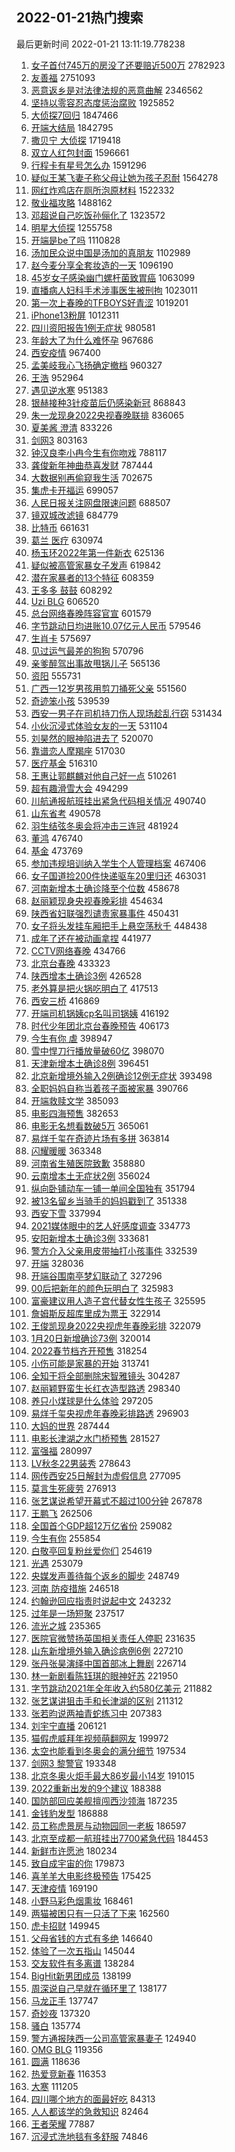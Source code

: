 ## 2022-01-21热门搜索 
最后更新时间 2022-01-21 13:11:19.778238 
1. [女子首付745万的房没了还要赔近500万](https://s.weibo.com/weibo?q=%23%E5%A5%B3%E5%AD%90%E9%A6%96%E4%BB%98745%E4%B8%87%E7%9A%84%E6%88%BF%E6%B2%A1%E4%BA%86%E8%BF%98%E8%A6%81%E8%B5%94%E8%BF%91500%E4%B8%87%23&Refer=top) 2782923
1. [友善福](https://s.weibo.com/weibo?q=%E5%8F%8B%E5%96%84%E7%A6%8F&Refer=top) 2751093
1. [恶意返乡是对法律法规的恶意曲解](https://s.weibo.com/weibo?q=%23%E6%81%B6%E6%84%8F%E8%BF%94%E4%B9%A1%E6%98%AF%E5%AF%B9%E6%B3%95%E5%BE%8B%E6%B3%95%E8%A7%84%E7%9A%84%E6%81%B6%E6%84%8F%E6%9B%B2%E8%A7%A3%23&Refer=top) 2346562
1. [坚持以零容忍态度惩治腐败](https://s.weibo.com/weibo?q=%23%E5%9D%9A%E6%8C%81%E4%BB%A5%E9%9B%B6%E5%AE%B9%E5%BF%8D%E6%80%81%E5%BA%A6%E6%83%A9%E6%B2%BB%E8%85%90%E8%B4%A5%23&Refer=top) 1925852
1. [大侦探7回归](https://s.weibo.com/weibo?q=%23%E5%A4%A7%E4%BE%A6%E6%8E%A27%E5%9B%9E%E5%BD%92%23&Refer=top) 1847466
1. [开端大结局](https://s.weibo.com/weibo?q=%23%E5%BC%80%E7%AB%AF%E5%A4%A7%E7%BB%93%E5%B1%80%23&Refer=top) 1842795
1. [撒贝宁 大侦探](https://s.weibo.com/weibo?q=%E6%92%92%E8%B4%9D%E5%AE%81%20%E5%A4%A7%E4%BE%A6%E6%8E%A2&Refer=top) 1719418
1. [双立人红包封面](https://s.weibo.com/weibo?q=%E5%8F%8C%E7%AB%8B%E4%BA%BA%E7%BA%A2%E5%8C%85%E5%B0%81%E9%9D%A2&Refer=top) 1596661
1. [行程卡有星号怎么办](https://s.weibo.com/weibo?q=%23%E8%A1%8C%E7%A8%8B%E5%8D%A1%E6%9C%89%E6%98%9F%E5%8F%B7%E6%80%8E%E4%B9%88%E5%8A%9E%23&Refer=top) 1591296
1. [疑似王某飞妻子称父母让她为孩子忍耐](https://s.weibo.com/weibo?q=%23%E7%96%91%E4%BC%BC%E7%8E%8B%E6%9F%90%E9%A3%9E%E5%A6%BB%E5%AD%90%E7%A7%B0%E7%88%B6%E6%AF%8D%E8%AE%A9%E5%A5%B9%E4%B8%BA%E5%AD%A9%E5%AD%90%E5%BF%8D%E8%80%90%23&Refer=top) 1564278
1. [网红炸鸡店在厕所泡原材料](https://s.weibo.com/weibo?q=%23%E7%BD%91%E7%BA%A2%E7%82%B8%E9%B8%A1%E5%BA%97%E5%9C%A8%E5%8E%95%E6%89%80%E6%B3%A1%E5%8E%9F%E6%9D%90%E6%96%99%23&Refer=top) 1522332
1. [敬业福攻略](https://s.weibo.com/weibo?q=%E6%95%AC%E4%B8%9A%E7%A6%8F%E6%94%BB%E7%95%A5&Refer=top) 1488162
1. [邓超说自己吃饭孙俪化了](https://s.weibo.com/weibo?q=%23%E9%82%93%E8%B6%85%E8%AF%B4%E8%87%AA%E5%B7%B1%E5%90%83%E9%A5%AD%E5%AD%99%E4%BF%AA%E5%8C%96%E4%BA%86%23&Refer=top) 1323572
1. [明星大侦探](https://s.weibo.com/weibo?q=%E6%98%8E%E6%98%9F%E5%A4%A7%E4%BE%A6%E6%8E%A2&Refer=top) 1255758
1. [开端是be了吗](https://s.weibo.com/weibo?q=%23%E5%BC%80%E7%AB%AF%E6%98%AFbe%E4%BA%86%E5%90%97%23&Refer=top) 1110828
1. [汤加民众说中国是汤加的真朋友](https://s.weibo.com/weibo?q=%23%E6%B1%A4%E5%8A%A0%E6%B0%91%E4%BC%97%E8%AF%B4%E4%B8%AD%E5%9B%BD%E6%98%AF%E6%B1%A4%E5%8A%A0%E7%9A%84%E7%9C%9F%E6%9C%8B%E5%8F%8B%23&Refer=top) 1102989
1. [赵今麦分享全套妆造的一天](https://s.weibo.com/weibo?q=%23%E8%B5%B5%E4%BB%8A%E9%BA%A6%E5%88%86%E4%BA%AB%E5%85%A8%E5%A5%97%E5%A6%86%E9%80%A0%E7%9A%84%E4%B8%80%E5%A4%A9%23&Refer=top) 1096190
1. [45岁女子感染幽门螺杆菌致胃癌](https://s.weibo.com/weibo?q=%2345%E5%B2%81%E5%A5%B3%E5%AD%90%E6%84%9F%E6%9F%93%E5%B9%BD%E9%97%A8%E8%9E%BA%E6%9D%86%E8%8F%8C%E8%87%B4%E8%83%83%E7%99%8C%23&Refer=top) 1063099
1. [直播病人妇科手术涉事医生被刑拘](https://s.weibo.com/weibo?q=%23%E7%9B%B4%E6%92%AD%E7%97%85%E4%BA%BA%E5%A6%87%E7%A7%91%E6%89%8B%E6%9C%AF%E6%B6%89%E4%BA%8B%E5%8C%BB%E7%94%9F%E8%A2%AB%E5%88%91%E6%8B%98%23&Refer=top) 1023011
1. [第一次上春晚的TFBOYS好青涩](https://s.weibo.com/weibo?q=%23%E7%AC%AC%E4%B8%80%E6%AC%A1%E4%B8%8A%E6%98%A5%E6%99%9A%E7%9A%84TFBOYS%E5%A5%BD%E9%9D%92%E6%B6%A9%23&Refer=top) 1019201
1. [iPhone13粉屏](https://s.weibo.com/weibo?q=%23iPhone13%E7%B2%89%E5%B1%8F%23&Refer=top) 1012311
1. [四川资阳报告1例无症状](https://s.weibo.com/weibo?q=%23%E5%9B%9B%E5%B7%9D%E8%B5%84%E9%98%B3%E6%8A%A5%E5%91%8A1%E4%BE%8B%E6%97%A0%E7%97%87%E7%8A%B6%23&Refer=top) 980581
1. [年龄大了为什么难怀孕](https://s.weibo.com/weibo?q=%23%E5%B9%B4%E9%BE%84%E5%A4%A7%E4%BA%86%E4%B8%BA%E4%BB%80%E4%B9%88%E9%9A%BE%E6%80%80%E5%AD%95%23&Refer=top) 967686
1. [西安疫情](https://s.weibo.com/weibo?q=%23%E8%A5%BF%E5%AE%89%E7%96%AB%E6%83%85%23&Refer=top) 967400
1. [孟美岐我心飞扬确定撤档](https://s.weibo.com/weibo?q=%23%E5%AD%9F%E7%BE%8E%E5%B2%90%E6%88%91%E5%BF%83%E9%A3%9E%E6%89%AC%E7%A1%AE%E5%AE%9A%E6%92%A4%E6%A1%A3%23&Refer=top) 960327
1. [王浩](https://s.weibo.com/weibo?q=%E7%8E%8B%E6%B5%A9&Refer=top) 952964
1. [遇见逆水寒](https://s.weibo.com/weibo?q=%E9%81%87%E8%A7%81%E9%80%86%E6%B0%B4%E5%AF%92&Refer=top) 951383
1. [银赫接种3针疫苗后仍感染新冠](https://s.weibo.com/weibo?q=%23%E9%93%B6%E8%B5%AB%E6%8E%A5%E7%A7%8D3%E9%92%88%E7%96%AB%E8%8B%97%E5%90%8E%E4%BB%8D%E6%84%9F%E6%9F%93%E6%96%B0%E5%86%A0%23&Refer=top) 868843
1. [朱一龙现身2022央视春晚联排](https://s.weibo.com/weibo?q=%23%E6%9C%B1%E4%B8%80%E9%BE%99%E7%8E%B0%E8%BA%AB2022%E5%A4%AE%E8%A7%86%E6%98%A5%E6%99%9A%E8%81%94%E6%8E%92%23&Refer=top) 836065
1. [夏美酱 澄清](https://s.weibo.com/weibo?q=%E5%A4%8F%E7%BE%8E%E9%85%B1%20%E6%BE%84%E6%B8%85&Refer=top) 833226
1. [剑网3](https://s.weibo.com/weibo?q=%23%E5%89%91%E7%BD%913%23&Refer=top) 803163
1. [钟汉良李小冉今生有你吻戏](https://s.weibo.com/weibo?q=%23%E9%92%9F%E6%B1%89%E8%89%AF%E6%9D%8E%E5%B0%8F%E5%86%89%E4%BB%8A%E7%94%9F%E6%9C%89%E4%BD%A0%E5%90%BB%E6%88%8F%23&Refer=top) 788117
1. [龚俊新年神曲恭喜发财](https://s.weibo.com/weibo?q=%23%E9%BE%9A%E4%BF%8A%E6%96%B0%E5%B9%B4%E7%A5%9E%E6%9B%B2%E6%81%AD%E5%96%9C%E5%8F%91%E8%B4%A2%23&Refer=top) 787444
1. [大数据别再偷窥我生活](https://s.weibo.com/weibo?q=%E5%A4%A7%E6%95%B0%E6%8D%AE%E5%88%AB%E5%86%8D%E5%81%B7%E7%AA%A5%E6%88%91%E7%94%9F%E6%B4%BB&Refer=top) 702675
1. [集虎卡开福运](https://s.weibo.com/weibo?q=%E9%9B%86%E8%99%8E%E5%8D%A1%E5%BC%80%E7%A6%8F%E8%BF%90&Refer=top) 699057
1. [人民日报关注网盘限速问题](https://s.weibo.com/weibo?q=%23%E4%BA%BA%E6%B0%91%E6%97%A5%E6%8A%A5%E5%85%B3%E6%B3%A8%E7%BD%91%E7%9B%98%E9%99%90%E9%80%9F%E9%97%AE%E9%A2%98%23&Refer=top) 688507
1. [镜双城改滤镜](https://s.weibo.com/weibo?q=%E9%95%9C%E5%8F%8C%E5%9F%8E%E6%94%B9%E6%BB%A4%E9%95%9C&Refer=top) 684779
1. [比特币](https://s.weibo.com/weibo?q=%E6%AF%94%E7%89%B9%E5%B8%81&Refer=top) 661631
1. [葛兰 医疗](https://s.weibo.com/weibo?q=%E8%91%9B%E5%85%B0%20%E5%8C%BB%E7%96%97&Refer=top) 630974
1. [杨玉环2022年第一件新衣](https://s.weibo.com/weibo?q=%23%E6%9D%A8%E7%8E%89%E7%8E%AF2022%E5%B9%B4%E7%AC%AC%E4%B8%80%E4%BB%B6%E6%96%B0%E8%A1%A3%23&Refer=top) 625136
1. [疑似被高管家暴女子发声](https://s.weibo.com/weibo?q=%23%E7%96%91%E4%BC%BC%E8%A2%AB%E9%AB%98%E7%AE%A1%E5%AE%B6%E6%9A%B4%E5%A5%B3%E5%AD%90%E5%8F%91%E5%A3%B0%23&Refer=top) 619842
1. [潜在家暴者的13个特征](https://s.weibo.com/weibo?q=%23%E6%BD%9C%E5%9C%A8%E5%AE%B6%E6%9A%B4%E8%80%85%E7%9A%8413%E4%B8%AA%E7%89%B9%E5%BE%81%23&Refer=top) 608359
1. [王多多 鼓鼓](https://s.weibo.com/weibo?q=%E7%8E%8B%E5%A4%9A%E5%A4%9A%20%E9%BC%93%E9%BC%93&Refer=top) 608292
1. [Uzi BLG](https://s.weibo.com/weibo?q=Uzi%20BLG&Refer=top) 606520
1. [总台网络春晚阵容官宣](https://s.weibo.com/weibo?q=%23%E6%80%BB%E5%8F%B0%E7%BD%91%E7%BB%9C%E6%98%A5%E6%99%9A%E9%98%B5%E5%AE%B9%E5%AE%98%E5%AE%A3%23&Refer=top) 601579
1. [字节跳动日均进账10.07亿元人民币](https://s.weibo.com/weibo?q=%23%E5%AD%97%E8%8A%82%E8%B7%B3%E5%8A%A8%E6%97%A5%E5%9D%87%E8%BF%9B%E8%B4%A610.07%E4%BA%BF%E5%85%83%E4%BA%BA%E6%B0%91%E5%B8%81%23&Refer=top) 579546
1. [生肖卡](https://s.weibo.com/weibo?q=%E7%94%9F%E8%82%96%E5%8D%A1&Refer=top) 575697
1. [见过运气最差的狗狗](https://s.weibo.com/weibo?q=%23%E8%A7%81%E8%BF%87%E8%BF%90%E6%B0%94%E6%9C%80%E5%B7%AE%E7%9A%84%E7%8B%97%E7%8B%97%23&Refer=top) 570796
1. [亲爹醉驾出事故甩锅儿子](https://s.weibo.com/weibo?q=%23%E4%BA%B2%E7%88%B9%E9%86%89%E9%A9%BE%E5%87%BA%E4%BA%8B%E6%95%85%E7%94%A9%E9%94%85%E5%84%BF%E5%AD%90%23&Refer=top) 565136
1. [资阳](https://s.weibo.com/weibo?q=%E8%B5%84%E9%98%B3&Refer=top) 555731
1. [广西一12岁男孩用剪刀捅死父亲](https://s.weibo.com/weibo?q=%23%E5%B9%BF%E8%A5%BF%E4%B8%8012%E5%B2%81%E7%94%B7%E5%AD%A9%E7%94%A8%E5%89%AA%E5%88%80%E6%8D%85%E6%AD%BB%E7%88%B6%E4%BA%B2%23&Refer=top) 551560
1. [奇迹笨小孩](https://s.weibo.com/weibo?q=%E5%A5%87%E8%BF%B9%E7%AC%A8%E5%B0%8F%E5%AD%A9&Refer=top) 539539
1. [西安一男子在司机持刀伤人现场趁乱行窃](https://s.weibo.com/weibo?q=%23%E8%A5%BF%E5%AE%89%E4%B8%80%E7%94%B7%E5%AD%90%E5%9C%A8%E5%8F%B8%E6%9C%BA%E6%8C%81%E5%88%80%E4%BC%A4%E4%BA%BA%E7%8E%B0%E5%9C%BA%E8%B6%81%E4%B9%B1%E8%A1%8C%E7%AA%83%23&Refer=top) 531434
1. [小伙沉浸式体验女友的一天](https://s.weibo.com/weibo?q=%E5%B0%8F%E4%BC%99%E6%B2%89%E6%B5%B8%E5%BC%8F%E4%BD%93%E9%AA%8C%E5%A5%B3%E5%8F%8B%E7%9A%84%E4%B8%80%E5%A4%A9&Refer=top) 531104
1. [刘昊然的眼神陷进去了](https://s.weibo.com/weibo?q=%23%E5%88%98%E6%98%8A%E7%84%B6%E7%9A%84%E7%9C%BC%E7%A5%9E%E9%99%B7%E8%BF%9B%E5%8E%BB%E4%BA%86%23&Refer=top) 520070
1. [靠谱恋人摩羯座](https://s.weibo.com/weibo?q=%E9%9D%A0%E8%B0%B1%E6%81%8B%E4%BA%BA%E6%91%A9%E7%BE%AF%E5%BA%A7&Refer=top) 517030
1. [医疗基金](https://s.weibo.com/weibo?q=%E5%8C%BB%E7%96%97%E5%9F%BA%E9%87%91&Refer=top) 516310
1. [王惠让郭麒麟对他自己好一点](https://s.weibo.com/weibo?q=%23%E7%8E%8B%E6%83%A0%E8%AE%A9%E9%83%AD%E9%BA%92%E9%BA%9F%E5%AF%B9%E4%BB%96%E8%87%AA%E5%B7%B1%E5%A5%BD%E4%B8%80%E7%82%B9%23&Refer=top) 510261
1. [超有趣滑雪大会](https://s.weibo.com/weibo?q=%E8%B6%85%E6%9C%89%E8%B6%A3%E6%BB%91%E9%9B%AA%E5%A4%A7%E4%BC%9A&Refer=top) 494299
1. [川航通报航班挂出紧急代码相关情况](https://s.weibo.com/weibo?q=%E5%B7%9D%E8%88%AA%E9%80%9A%E6%8A%A5%E8%88%AA%E7%8F%AD%E6%8C%82%E5%87%BA%E7%B4%A7%E6%80%A5%E4%BB%A3%E7%A0%81%E7%9B%B8%E5%85%B3%E6%83%85%E5%86%B5&Refer=top) 490740
1. [山东省考](https://s.weibo.com/weibo?q=%E5%B1%B1%E4%B8%9C%E7%9C%81%E8%80%83&Refer=top) 490578
1. [羽生结弦冬奥会将冲击三连冠](https://s.weibo.com/weibo?q=%23%E7%BE%BD%E7%94%9F%E7%BB%93%E5%BC%A6%E5%86%AC%E5%A5%A5%E4%BC%9A%E5%B0%86%E5%86%B2%E5%87%BB%E4%B8%89%E8%BF%9E%E5%86%A0%23&Refer=top) 481924
1. [董鸿](https://s.weibo.com/weibo?q=%E8%91%A3%E9%B8%BF&Refer=top) 476740
1. [基金](https://s.weibo.com/weibo?q=%E5%9F%BA%E9%87%91&Refer=top) 473769
1. [参加违规培训纳入学生个人管理档案](https://s.weibo.com/weibo?q=%E5%8F%82%E5%8A%A0%E8%BF%9D%E8%A7%84%E5%9F%B9%E8%AE%AD%E7%BA%B3%E5%85%A5%E5%AD%A6%E7%94%9F%E4%B8%AA%E4%BA%BA%E7%AE%A1%E7%90%86%E6%A1%A3%E6%A1%88&Refer=top) 467406
1. [女子国道捡200件快递驱车20里归还](https://s.weibo.com/weibo?q=%23%E5%A5%B3%E5%AD%90%E5%9B%BD%E9%81%93%E6%8D%A1200%E4%BB%B6%E5%BF%AB%E9%80%92%E9%A9%B1%E8%BD%A620%E9%87%8C%E5%BD%92%E8%BF%98%23&Refer=top) 463031
1. [河南新增本土确诊降至个位数](https://s.weibo.com/weibo?q=%23%E6%B2%B3%E5%8D%97%E6%96%B0%E5%A2%9E%E6%9C%AC%E5%9C%9F%E7%A1%AE%E8%AF%8A%E9%99%8D%E8%87%B3%E4%B8%AA%E4%BD%8D%E6%95%B0%23&Refer=top) 458678
1. [赵丽颖现身央视春晚彩排](https://s.weibo.com/weibo?q=%23%E8%B5%B5%E4%B8%BD%E9%A2%96%E7%8E%B0%E8%BA%AB%E5%A4%AE%E8%A7%86%E6%98%A5%E6%99%9A%E5%BD%A9%E6%8E%92%23&Refer=top) 454634
1. [陕西省妇联强烈谴责家暴事件](https://s.weibo.com/weibo?q=%23%E9%99%95%E8%A5%BF%E7%9C%81%E5%A6%87%E8%81%94%E5%BC%BA%E7%83%88%E8%B0%B4%E8%B4%A3%E5%AE%B6%E6%9A%B4%E4%BA%8B%E4%BB%B6%23&Refer=top) 450431
1. [女子将头发挂车厢把手上悬空荡秋千](https://s.weibo.com/weibo?q=%23%E5%A5%B3%E5%AD%90%E5%B0%86%E5%A4%B4%E5%8F%91%E6%8C%82%E8%BD%A6%E5%8E%A2%E6%8A%8A%E6%89%8B%E4%B8%8A%E6%82%AC%E7%A9%BA%E8%8D%A1%E7%A7%8B%E5%8D%83%23&Refer=top) 448438
1. [成年了还在被动画拿捏](https://s.weibo.com/weibo?q=%23%E6%88%90%E5%B9%B4%E4%BA%86%E8%BF%98%E5%9C%A8%E8%A2%AB%E5%8A%A8%E7%94%BB%E6%8B%BF%E6%8D%8F%23&Refer=top) 441977
1. [CCTV网络春晚](https://s.weibo.com/weibo?q=%23CCTV%E7%BD%91%E7%BB%9C%E6%98%A5%E6%99%9A%23&Refer=top) 434766
1. [北京台春晚](https://s.weibo.com/weibo?q=%E5%8C%97%E4%BA%AC%E5%8F%B0%E6%98%A5%E6%99%9A&Refer=top) 433323
1. [陕西增本土确诊3例](https://s.weibo.com/weibo?q=%23%E9%99%95%E8%A5%BF%E5%A2%9E%E6%9C%AC%E5%9C%9F%E7%A1%AE%E8%AF%8A3%E4%BE%8B%23&Refer=top) 426528
1. [老外算是把火锅吃明白了](https://s.weibo.com/weibo?q=%23%E8%80%81%E5%A4%96%E7%AE%97%E6%98%AF%E6%8A%8A%E7%81%AB%E9%94%85%E5%90%83%E6%98%8E%E7%99%BD%E4%BA%86%23&Refer=top) 417513
1. [西安三桥](https://s.weibo.com/weibo?q=%E8%A5%BF%E5%AE%89%E4%B8%89%E6%A1%A5&Refer=top) 416869
1. [开端司机锅姨cp名叫司锅姨](https://s.weibo.com/weibo?q=%23%E5%BC%80%E7%AB%AF%E5%8F%B8%E6%9C%BA%E9%94%85%E5%A7%A8cp%E5%90%8D%E5%8F%AB%E5%8F%B8%E9%94%85%E5%A7%A8%23&Refer=top) 416192
1. [时代少年团北京台春晚预告](https://s.weibo.com/weibo?q=%23%E6%97%B6%E4%BB%A3%E5%B0%91%E5%B9%B4%E5%9B%A2%E5%8C%97%E4%BA%AC%E5%8F%B0%E6%98%A5%E6%99%9A%E9%A2%84%E5%91%8A%23&Refer=top) 406173
1. [今生有你 虐](https://s.weibo.com/weibo?q=%E4%BB%8A%E7%94%9F%E6%9C%89%E4%BD%A0%20%E8%99%90&Refer=top) 398947
1. [雪中悍刀行播放量破60亿](https://s.weibo.com/weibo?q=%23%E9%9B%AA%E4%B8%AD%E6%82%8D%E5%88%80%E8%A1%8C%E6%92%AD%E6%94%BE%E9%87%8F%E7%A0%B460%E4%BA%BF%23&Refer=top) 398070
1. [天津新增本土确诊8例](https://s.weibo.com/weibo?q=%23%E5%A4%A9%E6%B4%A5%E6%96%B0%E5%A2%9E%E6%9C%AC%E5%9C%9F%E7%A1%AE%E8%AF%8A8%E4%BE%8B%23&Refer=top) 396451
1. [北京新增境外输入2例确诊12例无症状](https://s.weibo.com/weibo?q=%23%E5%8C%97%E4%BA%AC%E6%96%B0%E5%A2%9E%E5%A2%83%E5%A4%96%E8%BE%93%E5%85%A52%E4%BE%8B%E7%A1%AE%E8%AF%8A12%E4%BE%8B%E6%97%A0%E7%97%87%E7%8A%B6%23&Refer=top) 393498
1. [全职妈妈自称当着孩子面被家暴](https://s.weibo.com/weibo?q=%23%E5%85%A8%E8%81%8C%E5%A6%88%E5%A6%88%E8%87%AA%E7%A7%B0%E5%BD%93%E7%9D%80%E5%AD%A9%E5%AD%90%E9%9D%A2%E8%A2%AB%E5%AE%B6%E6%9A%B4%23&Refer=top) 390766
1. [开端救赎文学](https://s.weibo.com/weibo?q=%23%E5%BC%80%E7%AB%AF%E6%95%91%E8%B5%8E%E6%96%87%E5%AD%A6%23&Refer=top) 385093
1. [电影四海预售](https://s.weibo.com/weibo?q=%23%E7%94%B5%E5%BD%B1%E5%9B%9B%E6%B5%B7%E9%A2%84%E5%94%AE%23&Refer=top) 382653
1. [电影无名想看数破5万](https://s.weibo.com/weibo?q=%23%E7%94%B5%E5%BD%B1%E6%97%A0%E5%90%8D%E6%83%B3%E7%9C%8B%E6%95%B0%E7%A0%B45%E4%B8%87%23&Refer=top) 365061
1. [易烊千玺在奇迹片场有多拼](https://s.weibo.com/weibo?q=%23%E6%98%93%E7%83%8A%E5%8D%83%E7%8E%BA%E5%9C%A8%E5%A5%87%E8%BF%B9%E7%89%87%E5%9C%BA%E6%9C%89%E5%A4%9A%E6%8B%BC%23&Refer=top) 363814
1. [闪耀暖暖](https://s.weibo.com/weibo?q=%E9%97%AA%E8%80%80%E6%9A%96%E6%9A%96&Refer=top) 363348
1. [河南省生殖医院致歉](https://s.weibo.com/weibo?q=%23%E6%B2%B3%E5%8D%97%E7%9C%81%E7%94%9F%E6%AE%96%E5%8C%BB%E9%99%A2%E8%87%B4%E6%AD%89%23&Refer=top) 358880
1. [云南增本土无症状2例](https://s.weibo.com/weibo?q=%23%E4%BA%91%E5%8D%97%E5%A2%9E%E6%9C%AC%E5%9C%9F%E6%97%A0%E7%97%87%E7%8A%B62%E4%BE%8B%23&Refer=top) 356024
1. [纵向卧铺动车一铺一单间全国独有](https://s.weibo.com/weibo?q=%23%E7%BA%B5%E5%90%91%E5%8D%A7%E9%93%BA%E5%8A%A8%E8%BD%A6%E4%B8%80%E9%93%BA%E4%B8%80%E5%8D%95%E9%97%B4%E5%85%A8%E5%9B%BD%E7%8B%AC%E6%9C%89%23&Refer=top) 351794
1. [被13名留乡当骑手的妈妈戳到了](https://s.weibo.com/weibo?q=%23%E8%A2%AB13%E5%90%8D%E7%95%99%E4%B9%A1%E5%BD%93%E9%AA%91%E6%89%8B%E7%9A%84%E5%A6%88%E5%A6%88%E6%88%B3%E5%88%B0%E4%BA%86%23&Refer=top) 351338
1. [西安下雪](https://s.weibo.com/weibo?q=%E8%A5%BF%E5%AE%89%E4%B8%8B%E9%9B%AA&Refer=top) 337994
1. [2021媒体眼中的艺人好感度调查](https://s.weibo.com/weibo?q=%232021%E5%AA%92%E4%BD%93%E7%9C%BC%E4%B8%AD%E7%9A%84%E8%89%BA%E4%BA%BA%E5%A5%BD%E6%84%9F%E5%BA%A6%E8%B0%83%E6%9F%A5%23&Refer=top) 334773
1. [安阳新增本土确诊3例](https://s.weibo.com/weibo?q=%23%E5%AE%89%E9%98%B3%E6%96%B0%E5%A2%9E%E6%9C%AC%E5%9C%9F%E7%A1%AE%E8%AF%8A3%E4%BE%8B%23&Refer=top) 333681
1. [警方介入父亲用皮带抽打小孩事件](https://s.weibo.com/weibo?q=%23%E8%AD%A6%E6%96%B9%E4%BB%8B%E5%85%A5%E7%88%B6%E4%BA%B2%E7%94%A8%E7%9A%AE%E5%B8%A6%E6%8A%BD%E6%89%93%E5%B0%8F%E5%AD%A9%E4%BA%8B%E4%BB%B6%23&Refer=top) 332539
1. [开端](https://s.weibo.com/weibo?q=%E5%BC%80%E7%AB%AF&Refer=top) 328036
1. [开端谷围南亭梦幻联动了](https://s.weibo.com/weibo?q=%23%E5%BC%80%E7%AB%AF%E8%B0%B7%E5%9B%B4%E5%8D%97%E4%BA%AD%E6%A2%A6%E5%B9%BB%E8%81%94%E5%8A%A8%E4%BA%86%23&Refer=top) 327296
1. [00后把新年的颜色玩明白了](https://s.weibo.com/weibo?q=%2300%E5%90%8E%E6%8A%8A%E6%96%B0%E5%B9%B4%E7%9A%84%E9%A2%9C%E8%89%B2%E7%8E%A9%E6%98%8E%E7%99%BD%E4%BA%86%23&Refer=top) 325983
1. [富豪建议用人造子宫代替女性生孩子](https://s.weibo.com/weibo?q=%23%E5%AF%8C%E8%B1%AA%E5%BB%BA%E8%AE%AE%E7%94%A8%E4%BA%BA%E9%80%A0%E5%AD%90%E5%AE%AB%E4%BB%A3%E6%9B%BF%E5%A5%B3%E6%80%A7%E7%94%9F%E5%AD%A9%E5%AD%90%23&Refer=top) 325595
1. [詹姆斯反超库里成为票王](https://s.weibo.com/weibo?q=%23%E8%A9%B9%E5%A7%86%E6%96%AF%E5%8F%8D%E8%B6%85%E5%BA%93%E9%87%8C%E6%88%90%E4%B8%BA%E7%A5%A8%E7%8E%8B%23&Refer=top) 322914
1. [王俊凯现身2022央视虎年春晚彩排](https://s.weibo.com/weibo?q=%23%E7%8E%8B%E4%BF%8A%E5%87%AF%E7%8E%B0%E8%BA%AB2022%E5%A4%AE%E8%A7%86%E8%99%8E%E5%B9%B4%E6%98%A5%E6%99%9A%E5%BD%A9%E6%8E%92%23&Refer=top) 322079
1. [1月20日新增确诊73例](https://s.weibo.com/weibo?q=%231%E6%9C%8820%E6%97%A5%E6%96%B0%E5%A2%9E%E7%A1%AE%E8%AF%8A73%E4%BE%8B%23&Refer=top) 320014
1. [2022春节档齐开预售](https://s.weibo.com/weibo?q=%232022%E6%98%A5%E8%8A%82%E6%A1%A3%E9%BD%90%E5%BC%80%E9%A2%84%E5%94%AE%23&Refer=top) 318254
1. [小伤可能是家暴的开始](https://s.weibo.com/weibo?q=%23%E5%B0%8F%E4%BC%A4%E5%8F%AF%E8%83%BD%E6%98%AF%E5%AE%B6%E6%9A%B4%E7%9A%84%E5%BC%80%E5%A7%8B%23&Refer=top) 313741
1. [全知干将全部删除宋智雅镜头](https://s.weibo.com/weibo?q=%23%E5%85%A8%E7%9F%A5%E5%B9%B2%E5%B0%86%E5%85%A8%E9%83%A8%E5%88%A0%E9%99%A4%E5%AE%8B%E6%99%BA%E9%9B%85%E9%95%9C%E5%A4%B4%23&Refer=top) 304287
1. [赵丽颖野蛮生长红衣造型路透](https://s.weibo.com/weibo?q=%23%E8%B5%B5%E4%B8%BD%E9%A2%96%E9%87%8E%E8%9B%AE%E7%94%9F%E9%95%BF%E7%BA%A2%E8%A1%A3%E9%80%A0%E5%9E%8B%E8%B7%AF%E9%80%8F%23&Refer=top) 298340
1. [养只小煤球是什么体验](https://s.weibo.com/weibo?q=%23%E5%85%BB%E5%8F%AA%E5%B0%8F%E7%85%A4%E7%90%83%E6%98%AF%E4%BB%80%E4%B9%88%E4%BD%93%E9%AA%8C%23&Refer=top) 297205
1. [易烊千玺央视虎年春晚彩排路透](https://s.weibo.com/weibo?q=%23%E6%98%93%E7%83%8A%E5%8D%83%E7%8E%BA%E5%A4%AE%E8%A7%86%E8%99%8E%E5%B9%B4%E6%98%A5%E6%99%9A%E5%BD%A9%E6%8E%92%E8%B7%AF%E9%80%8F%23&Refer=top) 296903
1. [大妈的世界](https://s.weibo.com/weibo?q=%E5%A4%A7%E5%A6%88%E7%9A%84%E4%B8%96%E7%95%8C&Refer=top) 287444
1. [电影长津湖之水门桥预售](https://s.weibo.com/weibo?q=%23%E7%94%B5%E5%BD%B1%E9%95%BF%E6%B4%A5%E6%B9%96%E4%B9%8B%E6%B0%B4%E9%97%A8%E6%A1%A5%E9%A2%84%E5%94%AE%23&Refer=top) 281527
1. [富强福](https://s.weibo.com/weibo?q=%E5%AF%8C%E5%BC%BA%E7%A6%8F&Refer=top) 280997
1. [LV秋冬22男装秀](https://s.weibo.com/weibo?q=LV%E7%A7%8B%E5%86%AC22%E7%94%B7%E8%A3%85%E7%A7%80&Refer=top) 278643
1. [网传西安25日解封为虚假信息](https://s.weibo.com/weibo?q=%23%E7%BD%91%E4%BC%A0%E8%A5%BF%E5%AE%8925%E6%97%A5%E8%A7%A3%E5%B0%81%E4%B8%BA%E8%99%9A%E5%81%87%E4%BF%A1%E6%81%AF%23&Refer=top) 277095
1. [莫言生死疲劳](https://s.weibo.com/weibo?q=%E8%8E%AB%E8%A8%80%E7%94%9F%E6%AD%BB%E7%96%B2%E5%8A%B3&Refer=top) 276913
1. [张艺谋说希望开幕式不超过100分钟](https://s.weibo.com/weibo?q=%23%E5%BC%A0%E8%89%BA%E8%B0%8B%E8%AF%B4%E5%B8%8C%E6%9C%9B%E5%BC%80%E5%B9%95%E5%BC%8F%E4%B8%8D%E8%B6%85%E8%BF%87100%E5%88%86%E9%92%9F%23&Refer=top) 267878
1. [王鹏飞](https://s.weibo.com/weibo?q=%23%E7%8E%8B%E9%B9%8F%E9%A3%9E%23&Refer=top) 262506
1. [全国首个GDP超12万亿省份](https://s.weibo.com/weibo?q=%23%E5%85%A8%E5%9B%BD%E9%A6%96%E4%B8%AAGDP%E8%B6%8512%E4%B8%87%E4%BA%BF%E7%9C%81%E4%BB%BD%23&Refer=top) 259082
1. [今生有你](https://s.weibo.com/weibo?q=%E4%BB%8A%E7%94%9F%E6%9C%89%E4%BD%A0&Refer=top) 255854
1. [白敬亭回复粉丝爱你们](https://s.weibo.com/weibo?q=%23%E7%99%BD%E6%95%AC%E4%BA%AD%E5%9B%9E%E5%A4%8D%E7%B2%89%E4%B8%9D%E7%88%B1%E4%BD%A0%E4%BB%AC%23&Refer=top) 254619
1. [光遇](https://s.weibo.com/weibo?q=%23%E5%85%89%E9%81%87%23&Refer=top) 253079
1. [央媒发声善待每个返乡的脚步](https://s.weibo.com/weibo?q=%23%E5%A4%AE%E5%AA%92%E5%8F%91%E5%A3%B0%E5%96%84%E5%BE%85%E6%AF%8F%E4%B8%AA%E8%BF%94%E4%B9%A1%E7%9A%84%E8%84%9A%E6%AD%A5%23&Refer=top) 248749
1. [河南 防疫措施](https://s.weibo.com/weibo?q=%E6%B2%B3%E5%8D%97%20%E9%98%B2%E7%96%AB%E6%8E%AA%E6%96%BD&Refer=top) 246518
1. [约翰逊回应指责时说起中文](https://s.weibo.com/weibo?q=%23%E7%BA%A6%E7%BF%B0%E9%80%8A%E5%9B%9E%E5%BA%94%E6%8C%87%E8%B4%A3%E6%97%B6%E8%AF%B4%E8%B5%B7%E4%B8%AD%E6%96%87%23&Refer=top) 243232
1. [过年是一场短聚](https://s.weibo.com/weibo?q=%23%E8%BF%87%E5%B9%B4%E6%98%AF%E4%B8%80%E5%9C%BA%E7%9F%AD%E8%81%9A%23&Refer=top) 237517
1. [流光之城](https://s.weibo.com/weibo?q=%E6%B5%81%E5%85%89%E4%B9%8B%E5%9F%8E&Refer=top) 235365
1. [医院官微赞扬英国相关责任人停职](https://s.weibo.com/weibo?q=%23%E5%8C%BB%E9%99%A2%E5%AE%98%E5%BE%AE%E8%B5%9E%E6%89%AC%E8%8B%B1%E5%9B%BD%E7%9B%B8%E5%85%B3%E8%B4%A3%E4%BB%BB%E4%BA%BA%E5%81%9C%E8%81%8C%23&Refer=top) 231635
1. [山东新增境外输入确诊病例6例](https://s.weibo.com/weibo?q=%23%E5%B1%B1%E4%B8%9C%E6%96%B0%E5%A2%9E%E5%A2%83%E5%A4%96%E8%BE%93%E5%85%A5%E7%A1%AE%E8%AF%8A%E7%97%85%E4%BE%8B6%E4%BE%8B%23&Refer=top) 227210
1. [张丹张昊演绎中国首部冰上舞剧](https://s.weibo.com/weibo?q=%23%E5%BC%A0%E4%B8%B9%E5%BC%A0%E6%98%8A%E6%BC%94%E7%BB%8E%E4%B8%AD%E5%9B%BD%E9%A6%96%E9%83%A8%E5%86%B0%E4%B8%8A%E8%88%9E%E5%89%A7%23&Refer=top) 226714
1. [林一新剧看陈钰琪的眼神好苏](https://s.weibo.com/weibo?q=%23%E6%9E%97%E4%B8%80%E6%96%B0%E5%89%A7%E7%9C%8B%E9%99%88%E9%92%B0%E7%90%AA%E7%9A%84%E7%9C%BC%E7%A5%9E%E5%A5%BD%E8%8B%8F%23&Refer=top) 221950
1. [字节跳动2021年全年收入约580亿美元](https://s.weibo.com/weibo?q=%23%E5%AD%97%E8%8A%82%E8%B7%B3%E5%8A%A82021%E5%B9%B4%E5%85%A8%E5%B9%B4%E6%94%B6%E5%85%A5%E7%BA%A6580%E4%BA%BF%E7%BE%8E%E5%85%83%23&Refer=top) 211882
1. [张艺谋讲狙击手和长津湖的区别](https://s.weibo.com/weibo?q=%23%E5%BC%A0%E8%89%BA%E8%B0%8B%E8%AE%B2%E7%8B%99%E5%87%BB%E6%89%8B%E5%92%8C%E9%95%BF%E6%B4%A5%E6%B9%96%E7%9A%84%E5%8C%BA%E5%88%AB%23&Refer=top) 211312
1. [张若昀说两袖青蛇练习中](https://s.weibo.com/weibo?q=%23%E5%BC%A0%E8%8B%A5%E6%98%80%E8%AF%B4%E4%B8%A4%E8%A2%96%E9%9D%92%E8%9B%87%E7%BB%83%E4%B9%A0%E4%B8%AD%23&Refer=top) 207383
1. [刘宇宁直播](https://s.weibo.com/weibo?q=%23%E5%88%98%E5%AE%87%E5%AE%81%E7%9B%B4%E6%92%AD%23&Refer=top) 206121
1. [猫假虎威拜年视频萌翻网友](https://s.weibo.com/weibo?q=%23%E7%8C%AB%E5%81%87%E8%99%8E%E5%A8%81%E6%8B%9C%E5%B9%B4%E8%A7%86%E9%A2%91%E8%90%8C%E7%BF%BB%E7%BD%91%E5%8F%8B%23&Refer=top) 199972
1. [太空也能看到冬奥会的满分细节](https://s.weibo.com/weibo?q=%23%E5%A4%AA%E7%A9%BA%E4%B9%9F%E8%83%BD%E7%9C%8B%E5%88%B0%E5%86%AC%E5%A5%A5%E4%BC%9A%E7%9A%84%E6%BB%A1%E5%88%86%E7%BB%86%E8%8A%82%23&Refer=top) 197534
1. [剑网3 黎警官](https://s.weibo.com/weibo?q=%E5%89%91%E7%BD%913%20%E9%BB%8E%E8%AD%A6%E5%AE%98&Refer=top) 193348
1. [北京冬奥火炬手最大86岁最小14岁](https://s.weibo.com/weibo?q=%23%E5%8C%97%E4%BA%AC%E5%86%AC%E5%A5%A5%E7%81%AB%E7%82%AC%E6%89%8B%E6%9C%80%E5%A4%A786%E5%B2%81%E6%9C%80%E5%B0%8F14%E5%B2%81%23&Refer=top) 191015
1. [2022重新出发的9个建议](https://s.weibo.com/weibo?q=%232022%E9%87%8D%E6%96%B0%E5%87%BA%E5%8F%91%E7%9A%849%E4%B8%AA%E5%BB%BA%E8%AE%AE%23&Refer=top) 188388
1. [国防部回应美舰擅闯西沙领海](https://s.weibo.com/weibo?q=%23%E5%9B%BD%E9%98%B2%E9%83%A8%E5%9B%9E%E5%BA%94%E7%BE%8E%E8%88%B0%E6%93%85%E9%97%AF%E8%A5%BF%E6%B2%99%E9%A2%86%E6%B5%B7%23&Refer=top) 187235
1. [金钱豹发型](https://s.weibo.com/weibo?q=%23%E9%87%91%E9%92%B1%E8%B1%B9%E5%8F%91%E5%9E%8B%23&Refer=top) 186888
1. [员工称虎景房与动物园同一老板](https://s.weibo.com/weibo?q=%23%E5%91%98%E5%B7%A5%E7%A7%B0%E8%99%8E%E6%99%AF%E6%88%BF%E4%B8%8E%E5%8A%A8%E7%89%A9%E5%9B%AD%E5%90%8C%E4%B8%80%E8%80%81%E6%9D%BF%23&Refer=top) 186597
1. [北京至成都一航班挂出7700紧急代码](https://s.weibo.com/weibo?q=%23%E5%8C%97%E4%BA%AC%E8%87%B3%E6%88%90%E9%83%BD%E4%B8%80%E8%88%AA%E7%8F%AD%E6%8C%82%E5%87%BA7700%E7%B4%A7%E6%80%A5%E4%BB%A3%E7%A0%81%23&Refer=top) 184453
1. [新鲜市许愿池](https://s.weibo.com/weibo?q=%23%E6%96%B0%E9%B2%9C%E5%B8%82%E8%AE%B8%E6%84%BF%E6%B1%A0%23&Refer=top) 180234
1. [致自成宇宙的你](https://s.weibo.com/weibo?q=%23%E8%87%B4%E8%87%AA%E6%88%90%E5%AE%87%E5%AE%99%E7%9A%84%E4%BD%A0%23&Refer=top) 179873
1. [喜羊羊大电影终极预告](https://s.weibo.com/weibo?q=%23%E5%96%9C%E7%BE%8A%E7%BE%8A%E5%A4%A7%E7%94%B5%E5%BD%B1%E7%BB%88%E6%9E%81%E9%A2%84%E5%91%8A%23&Refer=top) 175425
1. [天津疫情](https://s.weibo.com/weibo?q=%23%E5%A4%A9%E6%B4%A5%E7%96%AB%E6%83%85%23&Refer=top) 169190
1. [小野马彩色烟熏妆](https://s.weibo.com/weibo?q=%23%E5%B0%8F%E9%87%8E%E9%A9%AC%E5%BD%A9%E8%89%B2%E7%83%9F%E7%86%8F%E5%A6%86%23&Refer=top) 168461
1. [两猫被困只有一只活了下来](https://s.weibo.com/weibo?q=%E4%B8%A4%E7%8C%AB%E8%A2%AB%E5%9B%B0%E5%8F%AA%E6%9C%89%E4%B8%80%E5%8F%AA%E6%B4%BB%E4%BA%86%E4%B8%8B%E6%9D%A5&Refer=top) 162560
1. [虎卡招财](https://s.weibo.com/weibo?q=%E8%99%8E%E5%8D%A1%E6%8B%9B%E8%B4%A2&Refer=top) 149945
1. [父母省钱的方式有多绝](https://s.weibo.com/weibo?q=%23%E7%88%B6%E6%AF%8D%E7%9C%81%E9%92%B1%E7%9A%84%E6%96%B9%E5%BC%8F%E6%9C%89%E5%A4%9A%E7%BB%9D%23&Refer=top) 146640
1. [体验了一次五指山](https://s.weibo.com/weibo?q=%23%E4%BD%93%E9%AA%8C%E4%BA%86%E4%B8%80%E6%AC%A1%E4%BA%94%E6%8C%87%E5%B1%B1%23&Refer=top) 145044
1. [交友软件有多离谱](https://s.weibo.com/weibo?q=%23%E4%BA%A4%E5%8F%8B%E8%BD%AF%E4%BB%B6%E6%9C%89%E5%A4%9A%E7%A6%BB%E8%B0%B1%23&Refer=top) 138284
1. [BigHit新男团成员](https://s.weibo.com/weibo?q=%23BigHit%E6%96%B0%E7%94%B7%E5%9B%A2%E6%88%90%E5%91%98%23&Refer=top) 138199
1. [周深说自己早就在循环里了](https://s.weibo.com/weibo?q=%23%E5%91%A8%E6%B7%B1%E8%AF%B4%E8%87%AA%E5%B7%B1%E6%97%A9%E5%B0%B1%E5%9C%A8%E5%BE%AA%E7%8E%AF%E9%87%8C%E4%BA%86%23&Refer=top) 138177
1. [马龙正手](https://s.weibo.com/weibo?q=%E9%A9%AC%E9%BE%99%E6%AD%A3%E6%89%8B&Refer=top) 137747
1. [奇妙夜](https://s.weibo.com/weibo?q=%E5%A5%87%E5%A6%99%E5%A4%9C&Refer=top) 137320
1. [骚白](https://s.weibo.com/weibo?q=%E9%AA%9A%E7%99%BD&Refer=top) 135774
1. [警方通报陕西一公司高管家暴妻子](https://s.weibo.com/weibo?q=%23%E8%AD%A6%E6%96%B9%E9%80%9A%E6%8A%A5%E9%99%95%E8%A5%BF%E4%B8%80%E5%85%AC%E5%8F%B8%E9%AB%98%E7%AE%A1%E5%AE%B6%E6%9A%B4%E5%A6%BB%E5%AD%90%23&Refer=top) 124940
1. [OMG BLG](https://s.weibo.com/weibo?q=OMG%20BLG&Refer=top) 119356
1. [圆满](https://s.weibo.com/weibo?q=%E5%9C%86%E6%BB%A1&Refer=top) 118636
1. [热爱竞新春](https://s.weibo.com/weibo?q=%E7%83%AD%E7%88%B1%E7%AB%9E%E6%96%B0%E6%98%A5&Refer=top) 116353
1. [大寒](https://s.weibo.com/weibo?q=%E5%A4%A7%E5%AF%92&Refer=top) 111205
1. [四川哪个地方的面最好吃](https://s.weibo.com/weibo?q=%23%E5%9B%9B%E5%B7%9D%E5%93%AA%E4%B8%AA%E5%9C%B0%E6%96%B9%E7%9A%84%E9%9D%A2%E6%9C%80%E5%A5%BD%E5%90%83%23&Refer=top) 84313
1. [人人都该学的急救知识](https://s.weibo.com/weibo?q=%23%E4%BA%BA%E4%BA%BA%E9%83%BD%E8%AF%A5%E5%AD%A6%E7%9A%84%E6%80%A5%E6%95%91%E7%9F%A5%E8%AF%86%23&Refer=top) 82464
1. [王者荣耀](https://s.weibo.com/weibo?q=%23%E7%8E%8B%E8%80%85%E8%8D%A3%E8%80%80%23&Refer=top) 77887
1. [沉浸式洗地毯有多舒服](https://s.weibo.com/weibo?q=%23%E6%B2%89%E6%B5%B8%E5%BC%8F%E6%B4%97%E5%9C%B0%E6%AF%AF%E6%9C%89%E5%A4%9A%E8%88%92%E6%9C%8D%23&Refer=top) 74846
